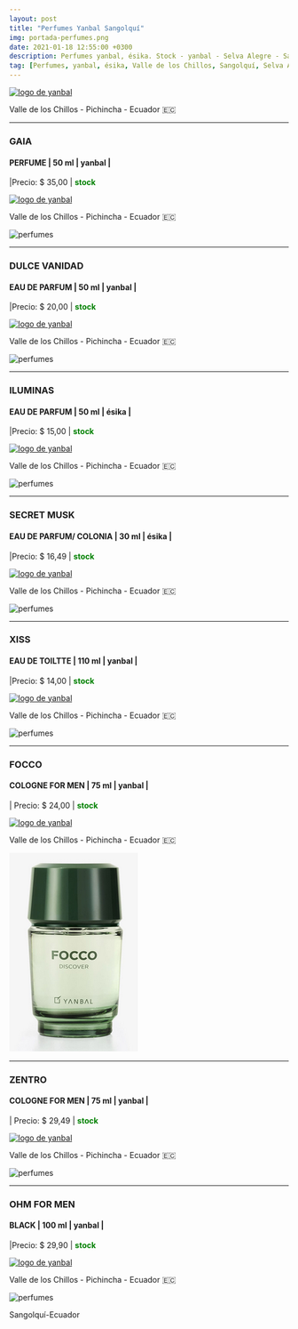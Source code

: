 ```yaml
---
layout: post
title: "Perfumes Yanbal Sangolquí"
img: portada-perfumes.png 
date: 2021-01-18 12:55:00 +0300
description: Perfumes yanbal, ésika. Stock - yanbal - Selva Alegre - Sangolquí
tag: [Perfumes, yanbal, ésika, Valle de los Chillos, Sangolquí, Selva Alegre]
---
```


[logoface]:  https://res.cloudinary.com/dpky6fcf6/image/upload/c_scale,w_180/v1624038829/Blog-Betty/3_icqdc9.png
[face]: https://www.facebook.com/Stock-Betty-100754135535413 "clic para abrir ir a facebook"
[![logo de yanbal][logoface]][face]

<p><i class="fa fa-map-marker" aria-hidden="true"></i> Valle de los Chillos - Pichincha - Ecuador 🇪🇨</p> 

***

### GAIA
#### PERFUME | 50 ml | yanbal  | 
|Precio: $  35,00  | <b style='color:green'> stock </b>

[logo]: https://raw.githubusercontent.com/Betty-C/bef/gh-pages/assets/img/linkw.jpg
[GAIA]:  https://api.whatsapp.com/send?phone=593995957267&text=%C2%A1Hola!%20Me%20interesa%20este%20producto%20-%3E%20Perfume%20GAIA%20-%20yanbal "clic para abrir chat de whatsapp"
 [![logo de yanbal][logo]][GAIA]
 
<p><i class="fa fa-map-marker" aria-hidden="true"></i> Valle de los Chillos - Pichincha - Ecuador 🇪🇨</p> 

![perfumes](https://res.cloudinary.com/dpky6fcf6/image/upload/c_scale,h_382,w_126/v1611002370/Blog-Betty/Perfumes/perfume-gaia-min_omgmsl.png)

* * *

### DULCE VANIDAD
#### EAU DE PARFUM  | 50 ml | yanbal  |
|Precio: $  20,00  | <b style='color:green'> stock </b>

[logo]: https://raw.githubusercontent.com/Betty-C/bef/gh-pages/assets/img/linkw.jpg
[VANIDAD]:  https://api.whatsapp.com/send?phone=593995957267&text=%C2%A1Hola!%20Me%20interesa%20este%20producto%20-%3E%20Perfume%20DULCE%20VANIDAD%20-%20yanbal "clic para abrir chat de whatsapp"
 [![logo de yanbal][logo]][VANIDAD]
 
<p><i class="fa fa-map-marker" aria-hidden="true"></i> Valle de los Chillos - Pichincha - Ecuador 🇪🇨</p> 

![perfumes](https://res.cloudinary.com/dpky6fcf6/image/upload/c_scale,h_300,w_200/v1611001940/Blog-Betty/Perfumes/perfume-vanidad-min_ca489o.png)

* * *

### ILUMINAS
#### EAU DE PARFUM  | 50 ml | ésika |
|Precio: $  15,00  | <b style='color:green'> stock </b>

[logo]: https://raw.githubusercontent.com/Betty-C/bef/gh-pages/assets/img/linkw.jpg
[ILUMINAS]:  https://api.whatsapp.com/send?phone=593995957267&text=%C2%A1Hola!%20Me%20interesa%20este%20producto%20-%3E%20Perfume%20ILUMINAS%20-%20%C3%A9sika "clic para abrir chat de whatsapp"
 [![logo de yanbal][logo]][ILUMINAS]
 
<p><i class="fa fa-map-marker" aria-hidden="true"></i> Valle de los Chillos - Pichincha - Ecuador 🇪🇨</p> 

![perfumes](https://res.cloudinary.com/dpky6fcf6/image/upload/c_scale,h_400,w_200/v1611001941/Blog-Betty/Perfumes/perfume-esika-min_u6zn8e.png)

* * *

### SECRET MUSK
#### EAU DE PARFUM/ COLONIA   | 30 ml | ésika |
|Precio: $  16,49  | <b style='color:green'> stock </b>

[logo]: https://raw.githubusercontent.com/Betty-C/bef/gh-pages/assets/img/linkw.jpg
[MUSK]:  https://api.whatsapp.com/send?phone=593995957267&text=%C2%A1Hola!%20Me%20interesa%20este%20producto%20-%3E%20Perfume%20SECRET%20MUSK%20-%20%C3%A9sika "clic para abrir chat de whatsapp"
 [![logo de yanbal][logo]][MUSK]

<p><i class="fa fa-map-marker" aria-hidden="true"></i> Valle de los Chillos - Pichincha - Ecuador 🇪🇨</p> 
 
 ![perfumes](https://res.cloudinary.com/dpky6fcf6/image/upload/c_scale,h_325,w_325/v1611001939/Blog-Betty/Perfumes/perfume-musk-min_ucslgb.png)

* * *

### XISS
#### EAU DE TOILTTE | 110 ml | yanbal |
|Precio: $  14,00  | <b style='color:green'> stock </b>

[logo]: https://raw.githubusercontent.com/Betty-C/bef/gh-pages/assets/img/linkw.jpg
[XISS]:  https://api.whatsapp.com/send?phone=593995957267&text=%C2%A1Hola!%20Me%20interesa%20este%20producto%20-%3E%20Perfume%20XISS%20%20%20%20-%20yanbal "clic para abrir chat de whatsapp"
 [![logo de yanbal][logo]][XISS]

<p><i class="fa fa-map-marker" aria-hidden="true"></i> Valle de los Chillos - Pichincha - Ecuador 🇪🇨</p> 

![perfumes](https://res.cloudinary.com/dpky6fcf6/image/upload/c_scale,h_320,w_135/v1611001939/Blog-Betty/Perfumes/perfume-xiss-min_tlnwyj.png)

* * *

### FOCCO  
#### COLOGNE FOR MEN  | 75 ml | yanbal  |
| Precio: $ 24,00  | <b style='color:green'> stock </b>

[logo]: https://raw.githubusercontent.com/Betty-C/bef/gh-pages/assets/img/linkw.jpg
[FOCCO]: https://api.whatsapp.com/send?phone=593995957267&text=%C2%A1Hola!%20Me%20interesa%20este%20producto%20-%3E%20Colonia%20FOCCO%20%20%20-%20yanbal "clic para abrir chat de whatsapp"
 [![logo de yanbal][logo]][FOCCO]

<p><i class="fa fa-map-marker" aria-hidden="true"></i> Valle de los Chillos - Pichincha - Ecuador 🇪🇨</p> 

![perfumes](https://github.com/Betty-C/Imagenes/blob/main/foccoVv.jpg)

* * *

### ZENTRO  
#### COLOGNE FOR MEN  | 75 ml | yanbal  |
| Precio: $ 29,49  | <b style='color:green'> stock </b>

[logo]: https://raw.githubusercontent.com/Betty-C/bef/gh-pages/assets/img/linkw.jpg
[ZENTRO2]: https://api.whatsapp.com/send?phone=593995957267&text=%C2%A1Hola!%20Me%20interesa%20este%20producto%20-%3E%20Colonia%20ZENTRO%20%20%20-%20yanbal "clic para abrir chat de whatsapp"
 [![logo de yanbal][logo]][ZENTRO2]
 
<p><i class="fa fa-map-marker" aria-hidden="true"></i> Valle de los Chillos - Pichincha - Ecuador 🇪🇨</p> 

![perfumes](https://res.cloudinary.com/dpky6fcf6/image/upload/c_scale,h_310,w_180/v1611001941/Blog-Betty/Perfumes/perfume-zentro-min_oi8o33.png)


* * *

### OHM FOR MEN  
#### BLACK  | 100 ml | yanbal |
|Precio: $ 29,90   | <b style='color:green'> stock </b>

[logo]: https://raw.githubusercontent.com/Betty-C/bef/gh-pages/assets/img/linkw.jpg
[OHM4]: https://api.whatsapp.com/send?phone=593995957267&text=%C2%A1Hola!%20Me%20interesa%20este%20producto%20-%3E%20Colonia%20OHM%20BLACK%20%20%20-%20yanbal "clic para abrir chat de whatsapp"
 [![logo de yanbal][logo]][OHM4]

<p><i class="fa fa-map-marker" aria-hidden="true"></i> Valle de los Chillos - Pichincha - Ecuador 🇪🇨</p> 

![perfumes](https://res.cloudinary.com/dpky6fcf6/image/upload/c_scale,h_345,w_182/v1611001938/Blog-Betty/Perfumes/perfume-ohm-min_jxtpik.png)

Sangolquí-Ecuador

